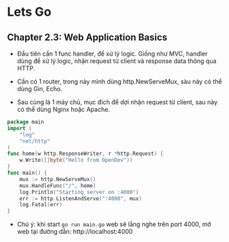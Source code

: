 # Lets Go

## Chapter 2.3: Web Application Basics
- Đầu tiên cần 1 func handler, để xử lý logic. Giống như MVC, handler dùng để xử lý logic, nhận request từ client và response data thông qua HTTP.

- Cần có 1 router, trong này mình dùng http.NewServeMux, sàu này có thể dùng Gin, Echo.

- Sau cùng là 1 máy chủ, mục đích để dợi nhận request từ client, sau này có thể dùng Nginx hoặc Apache.
```go
package main
import (
	"log"
	"net/http"
)
func home(w http.ResponseWriter, r *http.Request) {
	w.Write([]byte("Hello from OpenDev"))
}
func main() {
	mux := http.NewServeMux()
	mux.HandleFunc("/", home)
	log.Println("Starting server on :4000")
	err := http.ListenAndServe(":4000", mux)
	log.Fatal(err)
}
```

- Chú ý: khi start `go run main.go` web sẽ lắng nghe trên port 4000, mở web tại đường dẫn: http://localhost:4000